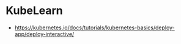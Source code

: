 # KubeLearn
- https://kubernetes.io/docs/tutorials/kubernetes-basics/deploy-app/deploy-interactive/
